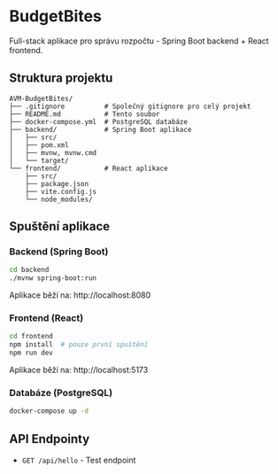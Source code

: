 # BudgetBites

Full-stack aplikace pro správu rozpočtu - Spring Boot backend + React frontend.

## Struktura projektu

```
AVM-BudgetBites/
├── .gitignore          # Společný gitignore pro celý projekt
├── README.md           # Tento soubor
├── docker-compose.yml  # PostgreSQL databáze
├── backend/            # Spring Boot aplikace
│   ├── src/
│   ├── pom.xml
│   ├── mvnw, mvnw.cmd
│   └── target/
└── frontend/           # React aplikace
    ├── src/
    ├── package.json
    ├── vite.config.js
    └── node_modules/
```

## Spuštění aplikace

### Backend (Spring Boot)
```bash
cd backend
./mvnw spring-boot:run
```
Aplikace běží na: http://localhost:8080

### Frontend (React)
```bash
cd frontend
npm install  # pouze první spuštění
npm run dev
```
Aplikace běží na: http://localhost:5173

### Databáze (PostgreSQL)
```bash
docker-compose up -d
```

## API Endpointy

- `GET /api/hello` - Test endpoint
